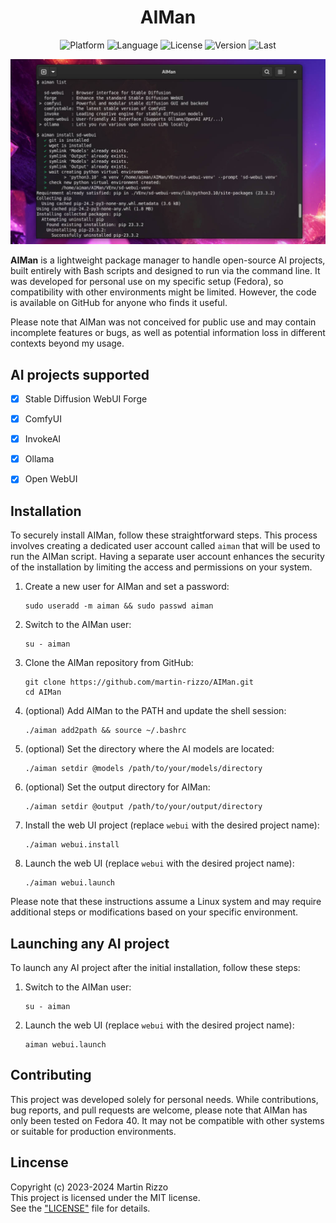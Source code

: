 <div align="center">

# AIMan

<p>
<img alt="Platform" src="https://img.shields.io/badge/platform-Fedora 40-blue">
<img alt="Language" src="https://img.shields.io/badge/language-bash script-blue">
<img alt="License"  src="https://img.shields.io/github/license/martin-rizzo/AIMan?color=blue">
<img alt="Version"  src="https://img.shields.io/github/v/tag/martin-rizzo/AIMan?label=version">
<img alt="Last"     src="https://img.shields.io/github/last-commit/martin-rizzo/AIMan">
</p>

![AIMan commands](./XDocs/aiman.jpg)
</div>

**AIMan** is a lightweight package manager to handle open-source AI projects,
built entirely with Bash scripts and designed to run via the command line. It was
developed for personal use on my specific setup (Fedora), so compatibility with
other environments might be limited. However, the code is available on GitHub for
anyone who finds it useful.

Please note that AIMan was not conceived for public use and may contain
incomplete features or bugs, as well as potential information loss in
different contexts beyond my usage.


## AI projects supported

 - [x] Stable Diffusion WebUI Forge
 - [x] ComfyUI
 - [x] InvokeAI
 - [x] Ollama
 - [x] Open WebUI


## Installation

To securely install AIMan, follow these straightforward steps. This process
involves creating a dedicated user account called `aiman` that will be used
to run the AIMan script. Having a separate user account enhances the security
of the installation by limiting the access and permissions on your system.

1. Create a new user for AIMan and set a password:
    ```
    sudo useradd -m aiman && sudo passwd aiman
    ```

2. Switch to the AIMan user:
    ```
    su - aiman
    ```

3. Clone the AIMan repository from GitHub:
    ```
    git clone https://github.com/martin-rizzo/AIMan.git
    cd AIMan
    ```

4. (optional) Add AIMan to the PATH and update the shell session:
    ```
    ./aiman add2path && source ~/.bashrc
    ```

5. (optional) Set the directory where the AI models are located:
    ```
    ./aiman setdir @models /path/to/your/models/directory
    ```

6. (optional) Set the output directory for AIMan:
    ```
    ./aiman setdir @output /path/to/your/output/directory
    ```

7. Install the web UI project (replace `webui` with the desired project name):
    ```
    ./aiman webui.install
    ```

8. Launch the web UI (replace `webui` with the desired project name):
    ```
    ./aiman webui.launch
    ```

Please note that these instructions assume a Linux system and may require
additional steps or modifications based on your specific environment.


## Launching any AI project

To launch any AI project after the initial installation, follow these steps:

1. Switch to the AIMan user:
    ```
    su - aiman
    ```

2. Launch the web UI (replace `webui` with the desired project name):
   ```
   aiman webui.launch
   ```


## Contributing

This project was developed solely for personal needs. While contributions, bug
reports, and pull requests are welcome, please note that AIMan has only been
tested on Fedora 40. It may not be compatible with other systems or suitable
for production environments.


## Lincense

Copyright (c) 2023-2024 Martin Rizzo  
This project is licensed under the MIT license.  
See the ["LICENSE"](LICENSE) file for details.

